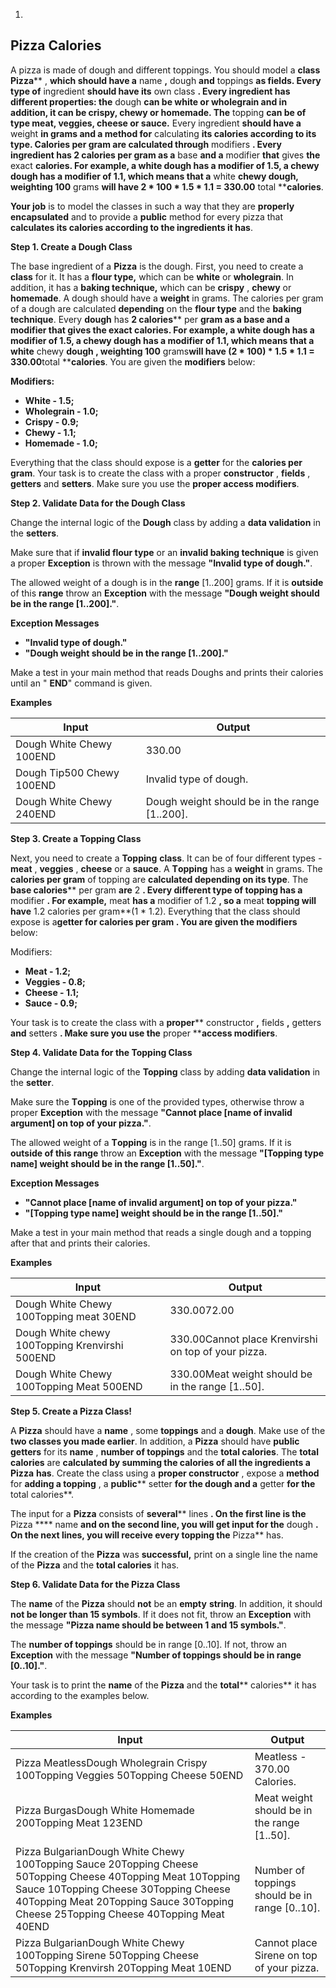 1.
## Pizza Calories

A pizza is made of dough and different toppings. You should model a **class**  **Pizza**** , **which should have a** name **,** dough **and** toppings **as fields. Every type of** ingredient **should have its** own class **. Every ingredient has different properties: the** dough **can be white or wholegrain and in addition, it can be crispy, chewy or homemade. The** topping **can be of type meat, veggies, cheese or sauce.** Every ingredient **should have a** weight **in grams and a method for** calculating **its calories according to its type. Calories per gram are calculated through** modifiers **. Every ingredient has 2 calories per gram as a** base **and a** modifier **that** gives **the** exact **calories. For example, a white dough has a modifier of 1.5, a chewy dough has a modifier of 1.1, which means that a** white ****chewy** dough, weighting **100**** grams **will have 2 \* 100 \* 1.5 \* 1.1 = 330.00** total ****calories**.

**Your job** is to model the classes in such a way that they are **properly encapsulated** and to provide a **public** method for every pizza that **calculates its calories according to the ingredients it has**.

**Step 1. Create a Dough Class**

The base ingredient of a **Pizza** is the dough. First, you need to create a **class** for it. It has a **flour type,** which can be **white** or **wholegrain**. In addition, it has a **baking technique,** which can be **crispy** , **chewy** or **homemade**. A dough should have a **weight** in grams. The calories per gram of a dough are calculated **depending** on the **flour type** and the **baking technique**. Every **dough** has **2 calories**** per ****gram** as a base and a **modifier** that gives the exact calories. For example, a white dough has a modifier of 1.5, a chewy dough has a modifier of 1.1, which means that a **white**** chewy ****dough** , weighting **100**** grams**will have (2 \* 100) \* 1.5 \* 1.1 = 330.00**total ****calories**. You are given the **modifiers** below:

**Modifiers:**

- **White - 1.5;**
- **Wholegrain - 1.0;**
- **Crispy - 0.9;**
- **Chewy - 1.1;**
- **Homemade - 1.0;**

Everything that the class should expose is a **getter** for the **calories per gram**. Your task is to create the class with a proper **constructor** , **fields** , **getters** and **setters**. Make sure you use the **proper access modifiers**.

**Step 2. Validate Data for the Dough Class**

Change the internal logic of the **Dough** class by adding a **data validation** in the **setters**.

Make sure that if **invalid flour type** or an **invalid baking technique** is given a proper **Exception** is thrown with the message **&quot;Invalid type of dough.&quot;**.

The allowed weight of a dough is in the **range** [1..200] grams. If it is **outside** of this **range** throw an **Exception** with the message **&quot;Dough weight should be in the range [1..200].&quot;**.

**Exception Messages**

- **&quot;Invalid type of dough.&quot;**
- **&quot;Dough weight should be in the range [1..200].&quot;**

Make a test in your main method that reads Doughs and prints their calories until an &quot; **END**&quot; command is given.

**Examples**

| **Input** | **Output** |
| --- | --- |
| Dough White Chewy 100END | 330.00 |
| Dough Tip500 Chewy 100END | Invalid type of dough. |
| Dough White Chewy 240END | Dough weight should be in the range [1..200]. |

**Step 3. Create a Topping Class**

Next, you need to create a **Topping**  **class**. It can be of four different types - **meat** , **veggies** , **cheese** or a **sauce**. A **Тopping** has a **weight** in grams. The **calories per gram** of topping are **calculated depending on its type**. The **base calories**** per gram **are** 2 **. Every different type of topping has a** modifier **. For example,** meat **has a** modifier of 1.2 **, so a** meat **topping will have** 1.2 calories per gram**(1 \* 1.2). Everything that the class should expose is a**getter **for** calories per gram **. You are given the** modifiers** below:

Modifiers:

- **Meat - 1.2;**
- **Veggies - 0.8;**
- **Cheese - 1.1;**
- **Sauce - 0.9;**

Your task is to create the class with a **proper**** constructor **,** fields **,** getters **and** setters **. Make sure you use the** proper ****access modifiers**.

**Step 4. Validate Data for the Topping Class**

Change the internal logic of the **Topping** class by adding **data validation** in the **setter**.

Make sure the **Тopping** is one of the provided types, otherwise throw a proper **Exception** with the message **&quot;Cannot place [name of invalid argument] on top of your pizza.&quot;**.

The allowed weight of a **Тopping** is in the range [1..50] grams. If it is **outside of this range** throw an **Exception** with the message **&quot;[Topping type name] weight should be in the range [1..50].&quot;**.

**Exception Messages**

- **&quot;Cannot place [name of invalid argument] on top of your pizza.&quot;**
- **&quot;[Topping type name] weight should be in the range [1..50].&quot;**

Make a test in your main method that reads a single dough and a topping after that and prints their calories.

**Examples**

| **Input** | **Output** |
| --- | --- |
| Dough White Chewy 100Topping meat 30END | 330.0072.00 |
| Dough White chewy 100Topping Krenvirshi 500END | 330.00Cannot place Krenvirshi on top of your pizza. |
| Dough White Chewy 100Topping Meat 500END | 330.00Meat weight should be in the range [1..50]. |

**Step 5. Create a Pizza Class!**

A **Pizza** should have a **name** , some **toppings** and a **dough**. Make use of the **two classes you made earlier**. In addition, a **Pizza** should have **public**  **getters** for its **name** , **number of toppings** and the **total calories**. The **total calories** are **calculated by summing the calories of all the ingredients a**  **Pizza**  **has**. Create the class using a **proper constructor** , expose a **method** for **adding a topping** , a **public**** setter **for the dough and a** getter **for the** total calories**.

The input for a **Pizza** consists of **several**** lines **. On the first line is the** Pizza **** name **and on the second line, you will get input for the** dough **. On the next lines, you will receive every topping the** Pizza** has.

If the creation of the **Pizza** was **successful,** print on a single line the name of the **Pizza** and the **total calories** it has.

**Step 6. Validate Data for the Pizza Class**

The **name** of the **Pizza** should **not** be an **empty**  **string**. In addition, it should **not be longer than 15 symbols**. If it does not fit, throw an **Exception** with the message **&quot;Pizza name should be between 1 and 15 symbols.&quot;**.

The **number of toppings** should be in range [0..10]. If not, throw an **Exception** with the message **&quot;Number of toppings should be in range [0..10].&quot;**.

Your task is to print the **name** of the **Pizza** and the **total**** calories** it has according to the examples below.

**Examples**

| **Input** | **Output** |
| --- | --- |
| Pizza MeatlessDough Wholegrain Crispy 100Topping Veggies 50Topping Cheese 50END | Meatless - 370.00 Calories. |
| Pizza BurgasDough White Homemade 200Topping Meat 123END | Meat weight should be in the range [1..50]. |
| Pizza BulgarianDough White Chewy 100Topping Sauce 20Topping Cheese 50Topping Cheese 40Topping Meat 10Topping Sauce 10Topping Cheese 30Topping Cheese 40Topping Meat 20Topping Sauce 30Topping Cheese 25Topping Cheese 40Topping Meat 40END | Number of toppings should be in range [0..10]. |
| Pizza BulgarianDough White Chewy 100Topping Sirene 50Topping Cheese 50Topping Krenvirsh 20Topping Meat 10END | Cannot place Sirene on top of your pizza. |
